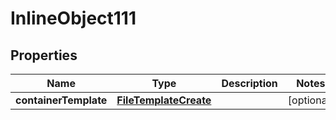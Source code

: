 

# InlineObject111

## Properties

Name | Type | Description | Notes
------------ | ------------- | ------------- | -------------
**containerTemplate** | [**FileTemplateCreate**](FileTemplateCreate.md) |  |  [optional]



